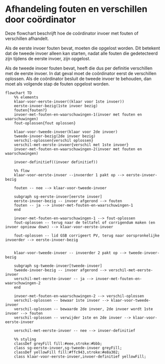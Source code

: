 # Afhandeling fouten en verschillen door coördinator

Deze flowchart beschrijft hoe de coördinator invoer met fouten of verschillen afhandelt.

Als de eerste invoer fouten bevat, moeten die opgelost worden. Dit betekent dat de tweede invoer alleen kan starten, nadat alle fouten die gedetecteerd zijn tijdens de eerste invoer, zijn opgelost.

Als de tweede invoer fouten bevat, heeft die dus per definitie verschillen met de eerste invoer. In dat geval moet de coördinator eerst de verschillen oplossen. Als de coördinator besluit de tweede invoer te behouden, dan moet als volgende stap de fouten opgelost worden.


```mermaid
flowchart TD
    %% elements
    klaar-voor-eerste-invoer((klaar voor 1ste invoer))
    eerste-invoer-bezig(1ste invoer bezig)
    fouten{fouten?}
    invoer-met-fouten-en-waarschuwingen-1(invoer met fouten en waarschuwingen)
    fout-oplossen{fout oplossen}

    klaar-voor-tweede-invoer(klaar voor 2de invoer)
    tweede-invoer-bezig(2de invoer bezig)
    verschil-oplossen{verschil oplossen}
    verschil-met-eerste-invoer{verschil met 1ste invoer}
    invoer-met-fouten-en-waarschuwingen-2(invoer met fouten en waarschuwingen)

    invoer-definitief((invoer definitief))

    %% flow
    klaar-voor-eerste-invoer --invoerder 1 pakt op --> eerste-invoer-bezig

    fouten -- nee --> klaar-voor-tweede-invoer
    
    subgraph sg-eerste-invoer[eerste invoer]
    eerste-invoer-bezig -- invoer afgerond --> fouten
    fouten -- ja --> invoer-met-fouten-en-waarschuwingen-1
    end

    invoer-met-fouten-en-waarschuwingen-1 --> fout-oplossen
    fout-oplossen -- terug naar de teltafel of corrigendum maken (en invoer opnieuw down) --> klaar-voor-eerste-invoer

    fout-oplossen -- lid GSB corrigeert PV, terug naar oorspronkelijke invoerder --> eerste-invoer-bezig

    
    klaar-voor-tweede-invoer -- invoerder 2 pakt op --> tweede-invoer-bezig

    subgraph sg-tweede-invoer[tweede-invoer]
    tweede-invoer-bezig -- invoer afgerond --> verschil-met-eerste-invoer
    verschil-met-eerste-invoer -- ja --> invoer-met-fouten-en-waarschuwingen-2
    end

    invoer-met-fouten-en-waarschuwingen-2 --> verschil-oplossen
    verschil-oplossen -- bewaar 1ste invoer --> klaar-voor-tweede-invoer
    verschil-oplossen -- bewaarde 2de invoer, 2de invoer wordt 1ste invoer --> fouten
    verschil-oplossen -- verwijder 1ste en 2de invoer --> klaar-voor-eerste-invoer

    verschil-met-eerste-invoer -- nee --> invoer-definitief

    %% styling
    classDef greyFill fill:#eee,stroke:#bbb;
    class sg-eerste-invoer,sg-tweede-invoer greyFill;
    classDef yellowFill fill:#ffc943,stroke:#e8a302;
    class klaar-voor-eerste-invoer,invoer-definitief yellowFill;
